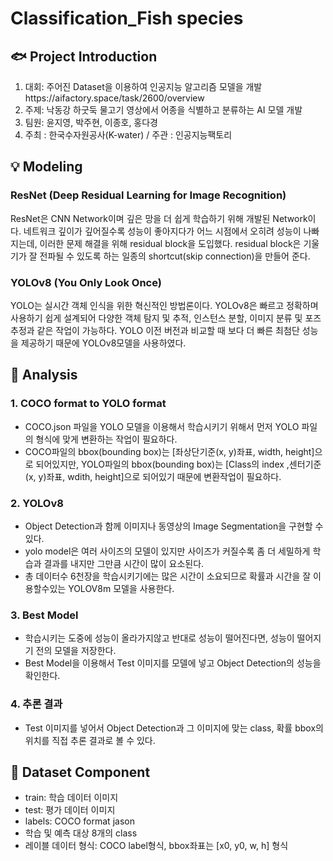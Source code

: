 # Classification_Fish species

## 🐟 Project Introduction
 1. 대회: 주어진 Dataset을 이용하여 인공지능 알고리즘 모델을 개발https://aifactory.space/task/2600/overview 
 2. 주제: 낙동강 하굿둑 물고기 영상에서 어종을 식별하고 분류하는 AI 모델 개발
 3. 팀원: 윤지영, 박주현, 이종호, 홍다경
 4. 주최 : 한국수자원공사(K-water) / 주관 : 인공지능팩토리


## 💡 Modeling


### ResNet (Deep Residual Learning for Image Recognition) 
ResNet은 CNN Network이며 깊은 망을 더 쉽게 학습하기 위해 개발된 Network이다. 네트워크 깊이가 깊어질수록 성능이 좋아지다가 어느 시점에서 오히려 성능이 나빠지는데, 이러한 문제 해결을 위해 residual block을 도입했다. residual block은 기울기가 잘 전파될 수 있도록 하는 일종의 shortcut(skip connection)을 만들어 준다.
### YOLOv8 (You Only Look Once) 
YOLO는 실시간 객체 인식을 위한 혁신적인 방법론이다. YOLOv8은 빠르고 정확하며 사용하기 쉽게 설계되어 다양한 객체 탐지 및 추적, 인스턴스 분할, 이미지 분류 및 포즈추정과 같은 작업이 가능하다.
YOLO 이전 버전과 비교할 때 보다 더 빠른 최첨단 성능을 제공하기 때문에 YOLOv8모델을 사용하였다.


## 🧮 Analysis

### 1. COCO format to YOLO format
- COCO.json 파일을 YOLO 모델을 이용해서 학습시키기 위해서 먼저 YOLO 파일의 형식에 맞게 변환하는 작업이 필요하다.
- COCO파일의 bbox(bounding box)는 [좌상단기준(x, y)좌표, width, height]으로 되어있지만, YOLO파일의 bbox(bounding box)는 [Class의 index ,센터기준(x, y)좌표, wdith, height]으로 되어있기 때문에 변환작업이 필요하다.
### 2. YOLOv8
- Object Detection과 함께 이미지나 동영상의 Image Segmentation을 구현할 수 있다.
- yolo model은 여러 사이즈의 모델이 있지만 사이즈가 커질수록 좀 더 세밀하게 학습과 결과를 내지만 그만큼 시간이 많이 요소된다.
- 총 데이터수 6천장을 학습시키기에는 많은 시간이 소요되므로 확률과 시간을 잘 이용할수있는 YOLOV8m 모델을 사용한다.
### 3. Best Model
- 학습시키는 도중에 성능이 올라가지않고 반대로 성능이 떨어진다면, 성능이 떨어지기 전의 모델을 저장한다.
- Best Model을 이용해서 Test 이미지를 모델에 넣고 Object Detection의 성능을 확인한다.
### 4. 추론 결과
- Test 이미지를 넣어서 Object Detection과 그 이미지에 맞는 class, 확률 bbox의 위치를 직접 추론 결과로 볼 수 있다.


## 📑 Dataset Component 
* train: 학습 데이터 이미지
* test: 평가 데이터 이미지
* labels: COCO format jason
* 학습 및 예측 대상 8개의 class
* 레이블 데이터 형식: COCO label형식, bbox좌표는 [x0, y0, w, h] 형식









